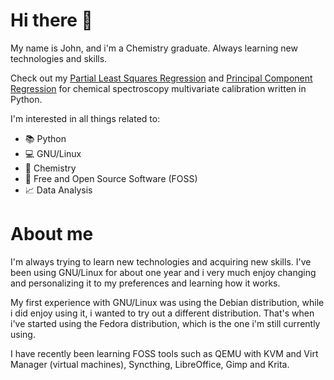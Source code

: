 # Hi there 👋



My name is John, and i'm a Chemistry graduate. Always learning new technologies and skills. 

Check out my [Partial Least Squares Regression](https://github.com/JLFernandes11/PLS-Regression-Chemistry) and [Principal Component Regression](https://github.com/JLFernandes11/PCR-Chemistry) for chemical spectroscopy multivariate calibration written in Python. 

I'm interested in all things related to: 

- 📚 Python
- 💻 GNU/Linux
- 🌱 Chemistry
- 📄 Free and Open Source Software (FOSS)
- 📈 Data Analysis

# About me 

I'm always trying to learn new technologies and acquiring new skills. I've been using GNU/Linux for about one year and i very much enjoy changing and personalizing it to my preferences and learning how it works. 

My first experience with GNU/Linux was using the Debian distribution, while i did enjoy using it, i wanted to try out a different distribution. That's when i've started using the Fedora distribution, which is the one i'm still currently using. 

I have recently been learning FOSS tools such as QEMU with KVM and Virt Manager (virtual machines), Syncthing, LibreOffice, Gimp and Krita. 
